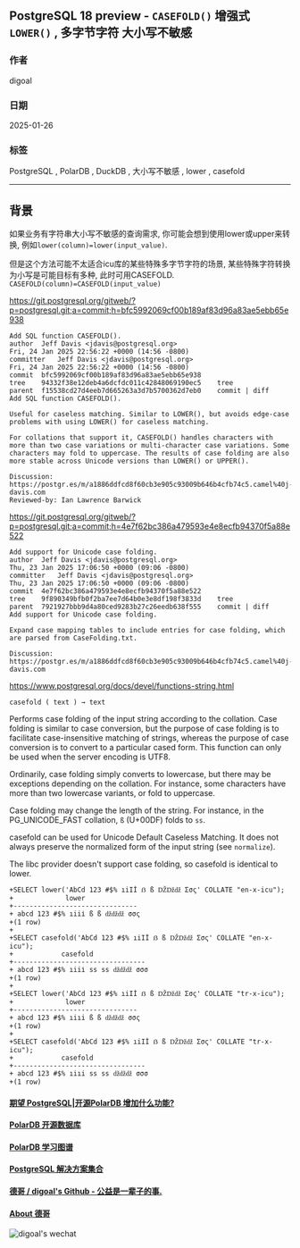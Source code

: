## PostgreSQL 18 preview - `CASEFOLD()` 增强式 `LOWER()` , 多字节字符 大小写不敏感    
                                                                                              
### 作者                                                                  
digoal                                                                  
                                                                         
### 日期                                                                       
2025-01-26                                                             
                                                                      
### 标签                                                                    
PostgreSQL , PolarDB , DuckDB , 大小写不敏感 , lower , casefold  
                                                                                             
----                                                                      
                                                                                    
## 背景      
如果业务有字符串大小写不敏感的查询需求, 你可能会想到使用lower或upper来转换, 例如`lower(column)=lower(input_value)`.  
  
但是这个方法可能不太适合icu库的某些特殊多字节字符的场景, 某些特殊字符转换为小写是可能目标有多种, 此时可用CASEFOLD. `CASEFOLD(column)=CASEFOLD(input_value)`  
  
https://git.postgresql.org/gitweb/?p=postgresql.git;a=commit;h=bfc5992069cf00b189af83d96a83ae5ebb65e938  
```  
Add SQL function CASEFOLD().  
author	Jeff Davis <jdavis@postgresql.org>	  
Fri, 24 Jan 2025 22:56:22 +0000 (14:56 -0800)  
committer	Jeff Davis <jdavis@postgresql.org>	  
Fri, 24 Jan 2025 22:56:22 +0000 (14:56 -0800)  
commit	bfc5992069cf00b189af83d96a83ae5ebb65e938  
tree	94332f38e12deb4a6dcfdc011c42848069190ec5	tree  
parent	f15538cd27d4eeb7d665263a3d7b5700362d7eb0	commit | diff  
Add SQL function CASEFOLD().  
  
Useful for caseless matching. Similar to LOWER(), but avoids edge-case  
problems with using LOWER() for caseless matching.  
  
For collations that support it, CASEFOLD() handles characters with  
more than two case variations or multi-character case variations. Some  
characters may fold to uppercase. The results of case folding are also  
more stable across Unicode versions than LOWER() or UPPER().  
  
Discussion: https://postgr.es/m/a1886ddfcd8f60cb3e905c93009b646b4cfb74c5.camel%40j-davis.com  
Reviewed-by: Ian Lawrence Barwick  
```
   
https://git.postgresql.org/gitweb/?p=postgresql.git;a=commit;h=4e7f62bc386a479593e4e8ecfb94370f5a88e522
```
Add support for Unicode case folding.
author	Jeff Davis <jdavis@postgresql.org>	
Thu, 23 Jan 2025 17:06:50 +0000 (09:06 -0800)
committer	Jeff Davis <jdavis@postgresql.org>	
Thu, 23 Jan 2025 17:06:50 +0000 (09:06 -0800)
commit	4e7f62bc386a479593e4e8ecfb94370f5a88e522
tree	9f890349bfb0f2ba7ee7d64b0e3e8df198f3833d	tree
parent	7921927bbb9d4a80ced9283b27c26eedb638f555	commit | diff
Add support for Unicode case folding.

Expand case mapping tables to include entries for case folding, which
are parsed from CaseFolding.txt.

Discussion: https://postgr.es/m/a1886ddfcd8f60cb3e905c93009b646b4cfb74c5.camel%40j-davis.com
```
  
https://www.postgresql.org/docs/devel/functions-string.html  
  
`casefold ( text ) → text`  
  
Performs case folding of the input string according to the collation. Case folding is similar to case conversion, but the purpose of case folding is to facilitate case-insensitive matching of strings, whereas the purpose of case conversion is to convert to a particular cased form. This function can only be used when the server encoding is UTF8.  
  
Ordinarily, case folding simply converts to lowercase, but there may be exceptions depending on the collation. For instance, some characters have more than two lowercase variants, or fold to uppercase.  
  
Case folding may change the length of the string. For instance, in the PG_UNICODE_FAST collation, `ß` (U+00DF) folds to `ss`.  
  
casefold can be used for Unicode Default Caseless Matching. It does not always preserve the normalized form of the input string (see `normalize`).  
  
The libc provider doesn't support case folding, so casefold is identical to lower.   
  
```  
+SELECT lower('AbCd 123 #$% ıiIİ ẞ ß Ǆǅǆ Σσς' COLLATE "en-x-icu");  
+             lower               
+-------------------------------  
+ abcd 123 #$% ıiii̇ ß ß ǆǆǆ σσς  
+(1 row)  
+  
+SELECT casefold('AbCd 123 #$% ıiIİ ẞ ß Ǆǅǆ Σσς' COLLATE "en-x-icu");  
+            casefold               
+---------------------------------  
+ abcd 123 #$% ıiii̇ ss ss ǆǆǆ σσσ  
+(1 row)  
+  
+SELECT lower('AbCd 123 #$% ıiIİ ẞ ß Ǆǅǆ Σσς' COLLATE "tr-x-icu");  
+             lower               
+-------------------------------  
+ abcd 123 #$% ıiıi ß ß ǆǆǆ σσς  
+(1 row)  
+  
+SELECT casefold('AbCd 123 #$% ıiIİ ẞ ß Ǆǅǆ Σσς' COLLATE "tr-x-icu");  
+            casefold               
+---------------------------------  
+ abcd 123 #$% ıiıi ss ss ǆǆǆ σσσ  
+(1 row)  
```  
  
  
#### [期望 PostgreSQL|开源PolarDB 增加什么功能?](https://github.com/digoal/blog/issues/76 "269ac3d1c492e938c0191101c7238216")
  
  
#### [PolarDB 开源数据库](https://openpolardb.com/home "57258f76c37864c6e6d23383d05714ea")
  
  
#### [PolarDB 学习图谱](https://www.aliyun.com/database/openpolardb/activity "8642f60e04ed0c814bf9cb9677976bd4")
  
  
#### [PostgreSQL 解决方案集合](../201706/20170601_02.md "40cff096e9ed7122c512b35d8561d9c8")
  
  
#### [德哥 / digoal's Github - 公益是一辈子的事.](https://github.com/digoal/blog/blob/master/README.md "22709685feb7cab07d30f30387f0a9ae")
  
  
#### [About 德哥](https://github.com/digoal/blog/blob/master/me/readme.md "a37735981e7704886ffd590565582dd0")
  
  
![digoal's wechat](../pic/digoal_weixin.jpg "f7ad92eeba24523fd47a6e1a0e691b59")
  
